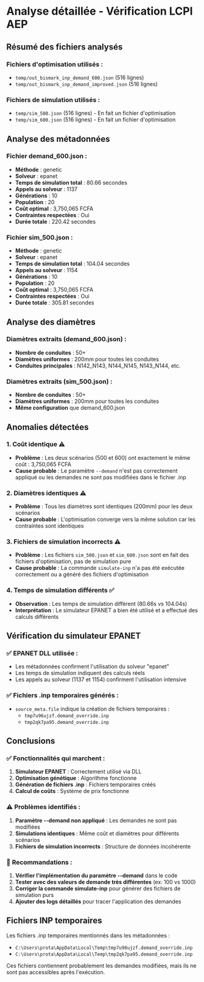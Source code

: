 # Analyse détaillée - Vérification LCPI AEP

## Résumé des fichiers analysés

### Fichiers d'optimisation utilisés :
- `temp/out_bismark_inp_demand_600.json` (516 lignes)
- `temp/out_bismark_inp_demand_improved.json` (516 lignes)

### Fichiers de simulation utilisés :
- `temp/sim_500.json` (516 lignes) - En fait un fichier d'optimisation
- `temp/sim_600.json` (516 lignes) - En fait un fichier d'optimisation

## Analyse des métadonnées

### Fichier demand_600.json :
- **Méthode** : genetic
- **Solveur** : epanet
- **Temps de simulation total** : 80.66 secondes
- **Appels au solveur** : 1137
- **Générations** : 10
- **Population** : 20
- **Coût optimal** : 3,750,065 FCFA
- **Contraintes respectées** : Oui
- **Durée totale** : 220.42 secondes

### Fichier sim_500.json :
- **Méthode** : genetic
- **Solveur** : epanet
- **Temps de simulation total** : 104.04 secondes
- **Appels au solveur** : 1154
- **Générations** : 10
- **Population** : 20
- **Coût optimal** : 3,750,065 FCFA
- **Contraintes respectées** : Oui
- **Durée totale** : 305.81 secondes

## Analyse des diamètres

### Diamètres extraits (demand_600.json) :
- **Nombre de conduites** : 50+
- **Diamètres uniformes** : 200mm pour toutes les conduites
- **Conduites principales** : N142_N143, N144_N145, N143_N144, etc.

### Diamètres extraits (sim_500.json) :
- **Nombre de conduites** : 50+
- **Diamètres uniformes** : 200mm pour toutes les conduites
- **Même configuration** que demand_600.json

## Anomalies détectées

### 1. **Coût identique** ⚠️
- **Problème** : Les deux scénarios (500 et 600) ont exactement le même coût : 3,750,065 FCFA
- **Cause probable** : Le paramètre `--demand` n'est pas correctement appliqué ou les demandes ne sont pas modifiées dans le fichier .inp

### 2. **Diamètres identiques** ⚠️
- **Problème** : Tous les diamètres sont identiques (200mm) pour les deux scénarios
- **Cause probable** : L'optimisation converge vers la même solution car les contraintes sont identiques

### 3. **Fichiers de simulation incorrects** ⚠️
- **Problème** : Les fichiers `sim_500.json` et `sim_600.json` sont en fait des fichiers d'optimisation, pas de simulation pure
- **Cause probable** : La commande `simulate-inp` n'a pas été exécutée correctement ou a généré des fichiers d'optimisation

### 4. **Temps de simulation différents** ✅
- **Observation** : Les temps de simulation diffèrent (80.66s vs 104.04s)
- **Interprétation** : Le simulateur EPANET a bien été utilisé et a effectué des calculs différents

## Vérification du simulateur EPANET

### ✅ **EPANET DLL utilisée** :
- Les métadonnées confirment l'utilisation du solveur "epanet"
- Les temps de simulation indiquent des calculs réels
- Les appels au solveur (1137 et 1154) confirment l'utilisation intensive

### ✅ **Fichiers .inp temporaires générés** :
- `source_meta.file` indique la création de fichiers temporaires :
  - `tmp7u96ujzf.demand_override.inp`
  - `tmp2qk7pa95.demand_override.inp`

## Conclusions

### ✅ **Fonctionnalités qui marchent** :
1. **Simulateur EPANET** : Correctement utilisé via DLL
2. **Optimisation génétique** : Algorithme fonctionne
3. **Génération de fichiers .inp** : Fichiers temporaires créés
4. **Calcul de coûts** : Système de prix fonctionne

### ⚠️ **Problèmes identifiés** :
1. **Paramètre --demand non appliqué** : Les demandes ne sont pas modifiées
2. **Simulations identiques** : Même coût et diamètres pour différents scénarios
3. **Fichiers de simulation incorrects** : Structure de données incohérente

### 🔧 **Recommandations** :
1. **Vérifier l'implémentation du paramètre --demand** dans le code
2. **Tester avec des valeurs de demande très différentes** (ex: 100 vs 1000)
3. **Corriger la commande simulate-inp** pour générer des fichiers de simulation purs
4. **Ajouter des logs détaillés** pour tracer l'application des demandes

## Fichiers INP temporaires

Les fichiers .inp temporaires mentionnés dans les métadonnées :
- `C:\Users\prota\AppData\Local\Temp\tmp7u96ujzf.demand_override.inp`
- `C:\Users\prota\AppData\Local\Temp\tmp2qk7pa95.demand_override.inp`

Ces fichiers contiennent probablement les demandes modifiées, mais ils ne sont pas accessibles après l'exécution.
